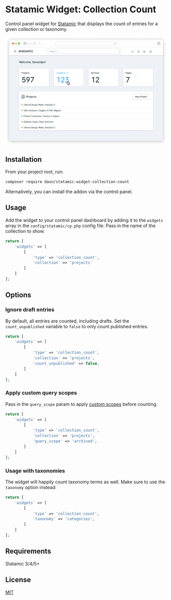 # Statamic Widget: Collection Count

Control panel widget for [Statamic](https://statamic.com/) that displays the
count of entries for a given collection or taxonomy.

![Collection Count Widget Screenshot](./art/collection-count-widget.png)

## Installation

From your project root, run:

```sh
composer require daun/statamic-widget-collection-count
```

Alternatively, you can install the addon via the control panel.

## Usage

Add the widget to your control panel dashboard by adding it to the `widgets` array in the
`config/statamic/cp.php` config file. Pass in the name of the collection to show.

```php
return [
    'widgets' => [
        [
            'type' => 'collection_count',
            'collection' => 'projects'
        ]
    ]
];
```

## Options

### Ignore draft entries

By default, all entries are counted, including drafts. Set the `count_unpublished` variable to
`false` to only count published entries.

```php
return [
    'widgets' => [
        [
            'type' => 'collection_count',
            'collection' => 'projects',
            'count_unpublished' => false,
        ]
    ]
];
```

### Apply custom query scopes

Pass in the `query_scope` param to apply [custom scopes](https://statamic.dev/extending/query-scopes-and-filters) before counting.

```php
return [
    'widgets' => [
        [
            'type' => 'collection_count',
            'collection' => 'projects',
            'query_scope' => 'archived',
        ]
    ]
];
```

### Usage with taxonomies

The widget will happily count taxonomy terms as well. Make sure to use the `taxonomy` option instead:

```php
return [
    'widgets' => [
        [
            'type' => 'collection_count',
            'taxonomy' => 'categories',
        ]
    ]
];
```

## Requirements

Statamic 3/4/5+

## License

[MIT](https://opensource.org/licenses/MIT)
